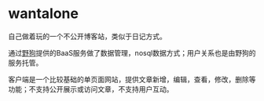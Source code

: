 # wantalone
自己做着玩的一个不公开博客站，类似于日记方式。

通过[野狗](http://www.wilddog.com/"点击前往野狗")提供的BaaS服务做了数据管理，nosql数据方式；用户关系也是由野狗的服务托管。

客户端是一个比较基础的单页面网站，提供文章新增，编辑，查看，修改，删除等功能；不支持公开展示或访问文章，不支持用户互动。

